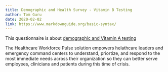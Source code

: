 ```yaml
---
title: Demographic and Health Survey - Vitamin B Testing
author: Tom Guru
date: 2020-02-02
link: https://www.markdownguide.org/basic-syntax/
---
```

This questionnaire is about [demographic and Vitamin A testing](https://www.markdownguide.org/basic-syntax/)

The Healthcare Workforce Pulse solution empowers helathcare leaders and emergency command centers to understand, priortize, and respond to the most immediate needs across their organization so they can better serve employees, clinicians and patients during this time of crisis.
